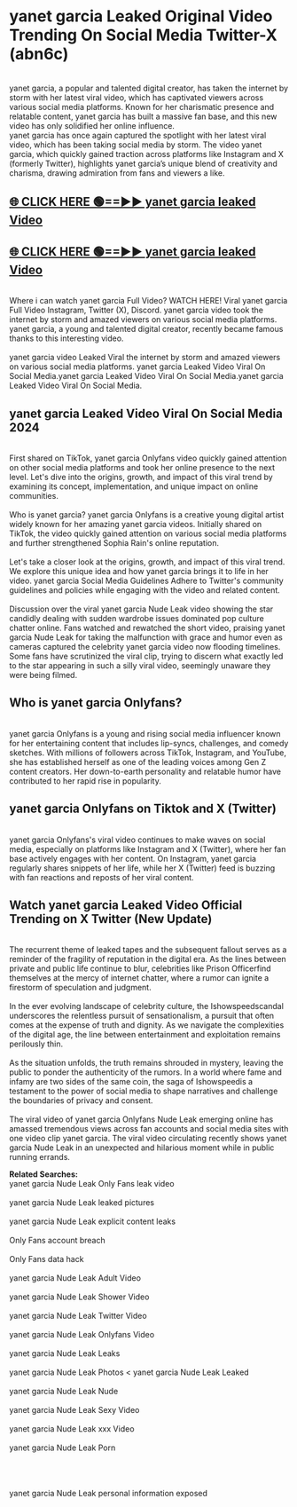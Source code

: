 # yanet garcia Leaked Original Video Trending On Social Media Twitter-X (abn6c)

<br>
yanet garcia, a popular and talented digital creator, has taken the internet by storm with her latest viral video, which has captivated viewers across various social media platforms. Known for her charismatic presence and relatable content, yanet garcia has built a massive fan base, and this new video has only solidified her online influence.
<br>
yanet garcia has once again captured the spotlight with her latest viral video, which has been taking social media by storm. The video yanet garcia, which quickly gained traction across platforms like Instagram and X (formerly Twitter), highlights yanet garcia’s unique blend of creativity and charisma, drawing admiration from fans and viewers a like.
<br>

## [🌐 CLICK HERE 🟢==►►  yanet garcia leaked Video ](https://onlyclips.site?title=yanet_garcia&ref=git)

## [🌐 CLICK HERE 🟢==►►  yanet garcia leaked Video ](https://onlyclips.site?title=yanet_garcia&ref=git)



<br>
Where i can watch yanet garcia Full Video? WATCH HERE! Viral yanet garcia Full Video Instagram, Twitter (X), Discord. yanet garcia video took the internet by storm and amazed viewers on various social media platforms. yanet garcia, a young and talented digital creator, recently became famous thanks to this interesting video.
<br><br>
yanet garcia video Leaked Viral the internet by storm and amazed viewers on various social media platforms. yanet garcia Leaked Video Viral On Social Media.yanet garcia Leaked Video Viral On Social Media.yanet garcia Leaked Video Viral On Social Media.
<br>

<h2>yanet garcia Leaked Video Viral On Social Media 2024</h2>
<br>
First shared on TikTok, yanet garcia Onlyfans video quickly gained attention on other social media platforms and took her online presence to the next level. Let's dive into the origins, growth, and impact of this viral trend by examining its concept, implementation, and unique impact on online communities.
<br><br>
Who is yanet garcia? yanet garcia Onlyfans is a creative young digital artist widely known for her amazing yanet garcia videos. Initially shared on TikTok, the video quickly gained attention on various social media platforms and further strengthened Sophia Rain's online reputation.
<br><br>
Let's take a closer look at the origins, growth, and impact of this viral trend. We explore this unique idea and how yanet garcia brings it to life in her video. yanet garcia Social Media Guidelines Adhere to Twitter's community guidelines and policies while engaging with the video and related content.
<br><br>
Discussion over the viral yanet garcia Nude Leak video showing the star candidly dealing with sudden wardrobe issues dominated pop culture chatter online. Fans watched and rewatched the short video, praising yanet garcia Nude Leak for taking the malfunction with grace and humor even as cameras captured the celebrity yanet garcia video now flooding timelines. Some fans have scrutinized the viral clip, trying to discern what exactly led to the star appearing in such a silly viral video, seemingly unaware they were being filmed.
<br>

<h2>Who is yanet garcia Onlyfans?</h2>
<br>
yanet garcia Onlyfans is a young and rising social media influencer known for her entertaining content that includes lip-syncs, challenges, and comedy sketches. With millions of followers across TikTok, Instagram, and YouTube, she has established herself as one of the leading voices among Gen Z content creators. Her down-to-earth personality and relatable humor have contributed to her rapid rise in popularity.
<br>
<h2>yanet garcia Onlyfans on Tiktok and X (Twitter)</h2>
<br>
yanet garcia Onlyfans's viral video continues to make waves on social media, especially on platforms like Instagram and X (Twitter), where her fan base actively engages with her content. On Instagram, yanet garcia regularly shares snippets of her life, while her X (Twitter) feed is buzzing with fan reactions and reposts of her viral content.
<br>
<h2>Watch yanet garcia Leaked Video Official Trending on X Twitter (New Update)</h2>
<br>
The recurrent theme of leaked tapes and the subsequent fallout serves as a reminder of the fragility of reputation in the digital era. As the lines between private and public life continue to blur, celebrities like Prison Officerfind themselves at the mercy of internet chatter, where a rumor can ignite a firestorm of speculation and judgment.
<br><br>
In the ever evolving landscape of celebrity culture, the Ishowspeedscandal underscores the relentless pursuit of sensationalism, a pursuit that often comes at the expense of truth and dignity. As we navigate the complexities of the digital age, the line between entertainment and exploitation remains perilously thin.
<br><br>
As the situation unfolds, the truth remains shrouded in mystery, leaving the public to ponder the authenticity of the rumors. In a world where fame and infamy are two sides of the same coin, the saga of Ishowspeedis a testament to the power of social media to shape narratives and challenge the boundaries of privacy and consent.
<br><br>
The viral video of yanet garcia Onlyfans Nude Leak emerging online has amassed tremendous views across fan accounts and social media sites with one video clip yanet garcia. The viral video circulating recently shows yanet garcia Nude Leak in an unexpected and hilarious moment while in public running errands.
<br>

<strong>Related Searches:</strong>
<br>
yanet garcia Nude Leak Only Fans leak video
<br><br>
yanet garcia Nude Leak leaked pictures
<br><br>
yanet garcia Nude Leak explicit content leaks
<br><br>
Only Fans account breach
<br><br>
Only Fans data hack
<br><br>
yanet garcia Nude Leak Adult Video
<br><br>
yanet garcia Nude Leak Shower Video
<br><br>
yanet garcia Nude Leak Twitter Video
<br><br>
yanet garcia Nude Leak Onlyfans Video
<br><br>
yanet garcia Nude Leak Leaks
<br><br>
yanet garcia Nude Leak Photos
<
yanet garcia Nude Leak Leaked
<br><br>
yanet garcia Nude Leak Nude
<br><br>
yanet garcia Nude Leak Sexy Video
<br><br>
yanet garcia Nude Leak xxx Video
<br><br>
yanet garcia Nude Leak Porn
<br><br>

<br><br>
yanet garcia Nude Leak personal information exposed